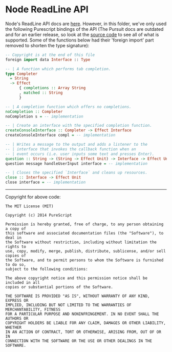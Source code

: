 # Node ReadLine API

Node's ReadLine API docs are [here](https://nodejs.org/api/readline.html). However, in this folder, we've only used the following Purescript bindings of the API (The Pursuit docs are outdated and for an earlier release, so look at the [source code](https://github.com/purescript-node/purescript-node-readline/blob/master/src/Node/ReadLine.purs) to see all of what is supported. Some of the functions below had their 'foreign import' part removed to shorten the type signature):
```purescript
-- Copyright is at the end of this file
foreign import data Interface :: Type

-- | A function which performs tab completion.
type Completer
  = String
  -> Effect
      { completions :: Array String
      , matched :: String
      }

-- | A completion function which offers no completions.
noCompletion :: Completer
noCompletion s = -- implementation

-- | Create an interface with the specified completion function.
createConsoleInterface :: Completer -> Effect Interface
createConsoleInterface compl = -- implementation

-- | Writes a message to the output and adds a listener to the
-- | interface that invokes the callback function when an
-- | event occurs (i.e. user inputs some text and presses Enter).
question :: String -> (String -> Effect Unit) -> Interface -> Effect Unit
question message handleUserInput interface = -- implementation

-- | Closes the specified `Interface` and cleans up resources.
close :: Interface -> Effect Unit
close interface = -- implementation
```
<hr>

Copyright for above code:

```
The MIT License (MIT)

Copyright (c) 2014 PureScript

Permission is hereby granted, free of charge, to any person obtaining a copy of
this software and associated documentation files (the "Software"), to deal in
the Software without restriction, including without limitation the rights to
use, copy, modify, merge, publish, distribute, sublicense, and/or sell copies of
the Software, and to permit persons to whom the Software is furnished to do so,
subject to the following conditions:

The above copyright notice and this permission notice shall be included in all
copies or substantial portions of the Software.

THE SOFTWARE IS PROVIDED "AS IS", WITHOUT WARRANTY OF ANY KIND, EXPRESS OR
IMPLIED, INCLUDING BUT NOT LIMITED TO THE WARRANTIES OF MERCHANTABILITY, FITNESS
FOR A PARTICULAR PURPOSE AND NONINFRINGEMENT. IN NO EVENT SHALL THE AUTHORS OR
COPYRIGHT HOLDERS BE LIABLE FOR ANY CLAIM, DAMAGES OR OTHER LIABILITY, WHETHER
IN AN ACTION OF CONTRACT, TORT OR OTHERWISE, ARISING FROM, OUT OF OR IN
CONNECTION WITH THE SOFTWARE OR THE USE OR OTHER DEALINGS IN THE SOFTWARE.
```
